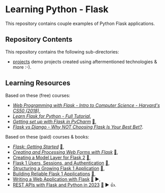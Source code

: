 # Learning Python - Flask

This repository contains couple examples of Python Flask applications.

## Repository Contents

This repository contains the following sub-directories:

- [projects](./projects) demo projects created using aftermentioned technologies & more :-).

## Learning Resources

Based on these (free) courses:

- _[Web Programming with Flask - Intro to Computer Science - Harvard's CS50 (2018)](https://youtu.be/zdgYw-3tzfI)_,
- _[Learn Flask for Python - Full Tutorial](https://youtu.be/Z1RJmh_OqeA)_,
- _[Getting set up with Flask in PyCharm](https://youtu.be/TbUqQGzR2cU)_ [:file_folder:](https://blog.jetbrains.com/pycharm/2022/08/flask-tutorial/),
- _[Flask vs Django - Why NOT Choosing Flask Is Your Best Bet?](https://www.ulam.io/blog/flask-vs-django)_.

Based on these (paid) courses & books:

- _[Flask: Getting Started](https://app.pluralsight.com/library/courses/flask-getting-started/table-of-contents)_ [:file_folder:](https://app.pluralsight.com/library/courses/flask-getting-started/exercise-files),
- _[Creating and Processing Web Forms with Flask](https://app.pluralsight.com/library/courses/creating-processing-web-forms-flask/table-of-contents)_ [:file_folder:](https://app.pluralsight.com/library/courses/creating-processing-web-forms-flask/exercise-files),
- [Creating a Model Layer for Flask 2](https://app.pluralsight.com/library/courses/flask-creating-model-layer/table-of-contents) [:file_folder:](https://app.pluralsight.com/library/courses/flask-creating-model-layer/exercise-files),
- [Flask 1 Users, Sessions, and Authentication](https://app.pluralsight.com/library/courses/flask-users-sessions-authentication/table-of-contents) [:file_folder:](https://app.pluralsight.com/library/courses/flask-users-sessions-authentication/exercise-files),
- [Structuring a Growing Flask 1 Application](https://app.pluralsight.com/library/courses/structuring-growing-flask-application/table-of-contents) [:file_folder:](https://app.pluralsight.com/library/courses/structuring-growing-flask-application/exercise-files),
- [Building Reliable Flask 1 Applications](https://app.pluralsight.com/library/courses/building-reliable-flask-applications/table-of-contents) [:file_folder:](https://app.pluralsight.com/library/courses/building-reliable-flask-applications/exercise-files),
- [Writing a Web Application with Flask](https://learning.oreilly.com/videos/writing-a-web/10000MNHV2021147/) [:file_folder:](https://github.com/writeson/manning_twitch_presentation) ▶️,
- [REST APIs with Flask and Python in 2023](https://learning.oreilly.com/videos/rest-apis-with/9781788621526/) [:file_folder:](https://github.com/PacktPublishing/REST-APIs-with-Flask-and-Python-in-2023) :arrow_forward: :+1:.
